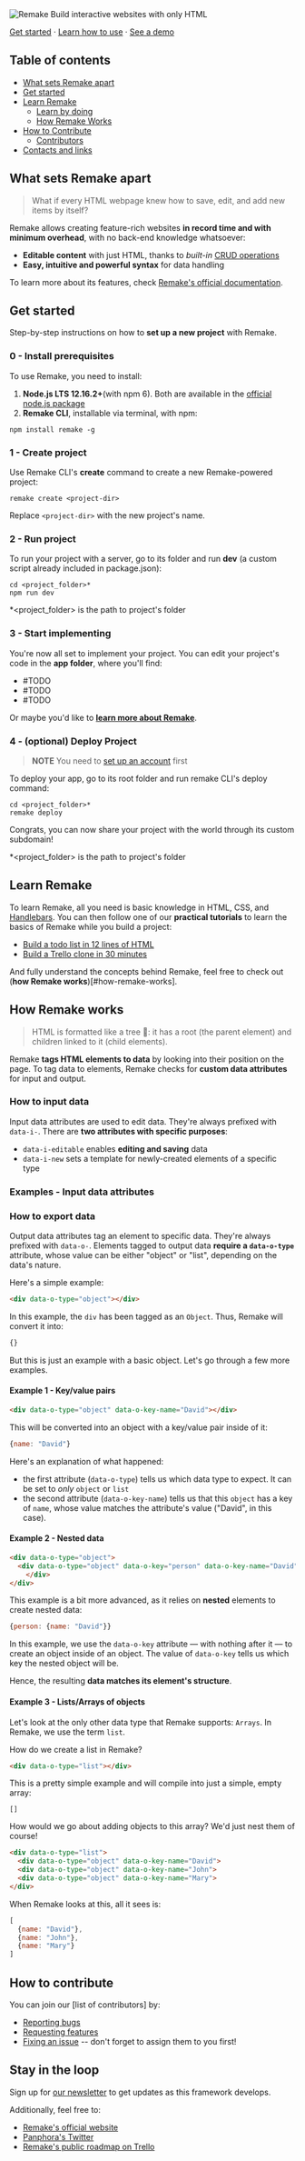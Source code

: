 <img src="/remake-logo.gif" alt="Remake">
Build interactive websites with only HTML
<p>
<a href="#get-started">Get started</a>
  ·
  <a href="#learn-remake">Learn how to use</a>
  ·
  <a href="https://requestcreative.com" target=_blank rel=_noopener>
  See a demo
</a>
</p>

## Table of contents

- [What sets Remake apart](#what-sets-remake-apart)
- [Get started](#get-started)
- [Learn Remake](#learn-remake)
  - [Learn by doing](#practical-tutorials)
  - [How Remake Works](#how-remake-works)
- [How to Contribute](#how-to-contribute)
  - [Contributors](#contributors)
- [Contacts and links](#stay-in-the-loop)

## What sets Remake apart
> What if every HTML webpage knew how to save, edit, and add new items by itself?

Remake allows creating feature-rich websites **in record time and with minimum overhead**, with no back-end knowledge whatsoever:

* **Editable content** with just HTML, thanks to *built-in* [CRUD operations](https://en.wikipedia.org/wiki/Create,_read,_update_and_delete)
* **Easy, intuitive and powerful syntax** for data handling

To learn more about its features, check [Remake's official documentation](https://docs.remaketheweb.com/). 

## Get started
Step-by-step instructions on how to **set up a new project** with Remake. 

### 0 - Install prerequisites
To use Remake, you need to install:

1. **Node.js LTS 12.16.2+**(with npm 6). Both are available in the [official node.js package](https://nodejs.org/en/)
2. **Remake CLI**, installable via terminal, with npm:
```
npm install remake -g
```

### 1 - Create project
Use Remake CLI's **create** command to create a new Remake-powered project: 
```
remake create <project-dir>
```
Replace `<project-dir>` with the new project's name.

### 2 - Run project
To run your project with a server, go to its folder and run **dev** (a custom script already included in package.json): 

```
cd <project_folder>*
npm run dev
```

*<project_folder> is the path to project's folder
### 3 - Start implementing

You're now all set to implement your project.
You can edit your project's code in the **app folder**, where you'll find:
 - #TODO
 - #TODO
 - #TODO
 
Or maybe you'd like to [**learn more about Remake**](#learn-remake).

### 4 - (optional) Deploy Project

> **NOTE** You need to [set up an account]() first 

To deploy your app, go to its root folder and run remake CLI's deploy command:

```
cd <project_folder>*
remake deploy
```
Congrats, you can now share your project with the world through its custom subdomain! 

*<project_folder> is the path to project's folder
## Learn Remake 

To learn Remake, all you need is basic knowledge in HTML, CSS, and [Handlebars](https://handlebarsjs.com/).
You can then follow one of our **practical tutorials** to learn the basics of Remake while you build a project:

* [Build a todo list in 12 lines of HTML](https://docs.remaketheweb.com/a-simple-example-app/)
* [Build a Trello clone in 30 minutes](https://tutorials.remaketheweb.com/)

And fully understand the concepts behind Remake, feel free to check out (**how Remake works**)[#how-remake-works].  

## How Remake works

> HTML is formatted like a tree 🌳: it has a root (the parent element) and children linked to it (child elements).

<!-- todo: make a diagram -->
Remake **tags HTML elements to data** by looking into their position on the page. To tag data to elements, Remake checks for **custom data attributes** for input and output.

### How to input data

Input data attributes are used to edit data. They're always prefixed with `data-i-`. 
There are **two attributes with specific purposes**:

- `data-i-editable` enables **editing and saving** data
- `data-i-new` sets a template for newly-created elements of a specific type

### Examples - Input data attributes
<!-- todo: add examples -->

### How to export data

Output data attributes tag an element to specific data. They're always prefixed with `data-o-`.
Elements tagged to output data **require a `data-o-type`** attribute, whose value can be either "object" or "list", depending on the data's nature.

Here's a simple example:

```html
<div data-o-type="object"></div>
```
In this example, the `div` has been tagged as an `Object`. Thus, Remake will convert it into:

```javascript
{}
```

But this is just an example with a basic object. Let's go through a few more examples.

#### Example 1 - Key/value pairs

```html
<div data-o-type="object" data-o-key-name="David"></div>
```

This will be converted into an object with a key/value pair inside of it:

```javascript
{name: "David"}
```
Here's an explanation of what happened:

- the first attribute (`data-o-type`) tells us which data type to expect. It can be set to *only* `object` or `list`
- the second attribute (`data-o-key-name`) tells us that this `object` has a key of `name`, whose value matches the attribute's value ("David", in this case).

#### Example 2 - Nested data

```html
<div data-o-type="object">
  <div data-o-type="object" data-o-key="person" data-o-key-name="David">
    </div>
</div>
```

This example is a bit more advanced, as it relies on **nested** elements to create nested data:

```javascript
{person: {name: "David"}}
```

In this example, we use the `data-o-key` attribute — with nothing after it — to create an object inside of an object. The value of `data-o-key` tells us which key the nested object will be.

Hence, the resulting **data matches its element's structure**.

#### Example 3 - Lists/Arrays of objects

Let's look at the only other data type that Remake supports: `Arrays`. In Remake, we use the term `list`.

How do we create a list in Remake?

```html
<div data-o-type="list"></div>
```

This is a pretty simple example and will compile into just a simple, empty array:

```
[]
```

How would we go about adding objects to this array? We'd just nest them of course!

```html
<div data-o-type="list">
  <div data-o-type="object" data-o-key-name="David">
  <div data-o-type="object" data-o-key-name="John">
  <div data-o-type="object" data-o-key-name="Mary">
</div>
```

When Remake looks at this, all it sees is:

```javascript
[
  {name: "David"},
  {name: "John"},
  {name: "Mary"}
]
```

## How to contribute

You can join our [list of contributors] by:

- [Reporting bugs](https://github.com/panphora/remake/issues/new?assignees=&labels=&template=bug_report.md&title=)
- [Requesting features](https://github.com/panphora/remake/issues/new?assignees=&labels=&template=feature_request.md&title=)
- [Fixing an issue](https://github.com/panphora/remake/issues) -- don't forget to assign them to you first!

## Stay in the loop

Sign up for [our newsletter](https://form.remaketheweb.com/) to get updates as this framework develops. 

Additionally, feel free to: 

* [Remake's official website](https://remaketheweb.com/)
* [Panphora's Twitter](https://twitter.com/panphora)
* [Remake's public roadmap on Trello](https://trello.com/b/BXvugSjT/remake)







